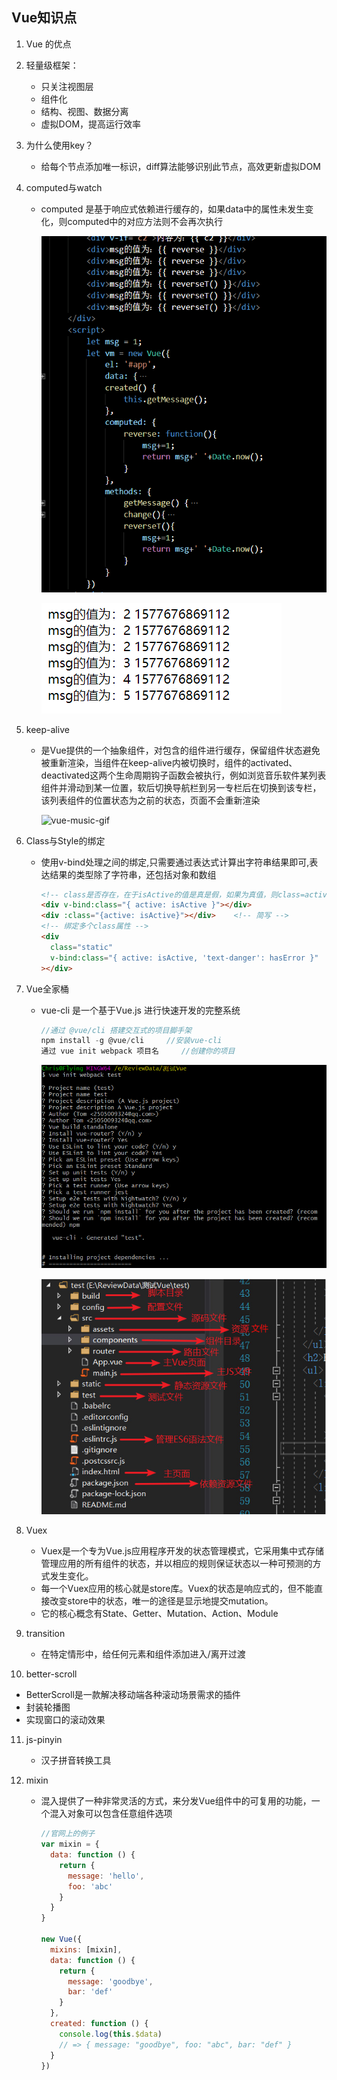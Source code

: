 ## Vue知识点

1. Vue 的优点

2. 轻量级框架：

   - 只关注视图层
   - 组件化
   - 结构、视图、数据分离
   - 虚拟DOM，提高运行效率

3. 为什么使用key？

   - 给每个节点添加唯一标识，diff算法能够识别此节点，高效更新虚拟DOM

4. computed与watch

   - computed 是基于响应式依赖进行缓存的，如果data中的属性未发生变化，则computed中的对应方法则不会再次执行

     ![computed](./image//computed.png)

     ![computed2](./image//computed2.png)

5. keep-alive

   + 是Vue提供的一个抽象组件，对包含的组件进行缓存，保留组件状态避免被重新渲染，当组件在keep-alive内被切换时，组件的activated、deactivated这两个生命周期钩子函数会被执行，例如浏览音乐软件某列表组件并滑动到某一位置，软后切换导航栏到另一专栏后在切换到该专栏，该列表组件的位置状态为之前的状态，页面不会重新渲染

     ![vue-music-gif](./image/vue-music-gif.gif)

6. Class与Style的绑定

   + 使用v-bind处理之间的绑定,只需要通过表达式计算出字符串结果即可,表达结果的类型除了字符串，还包括对象和数组

     ```html
     <!-- class是否存在，在于isActive的值是真是假，如果为真值，则class=active；如果为假值，则class不存在 -->
     <div v-bind:class="{ active: isActive }"></div>
     <div :class="{active: isActive}"></div>	<!-- 简写 -->
     <!-- 绑定多个class属性 -->
     <div
       class="static"
       v-bind:class="{ active: isActive, 'text-danger': hasError }"
     ></div>
     ```

7. Vue全家桶

   - vue-cli 是一个基于Vue.js 进行快速开发的完整系统

     ```js
     //通过 @vue/cli 搭建交互式的项目脚手架
     npm install -g @vue/cli 	 //安装vue-cli
     通过 vue init webpack 项目名	 //创建你的项目
     ```

     ![1575709093252](./image/1575709093252.png)

     ![test2](./image/test2.jpg)
   
8. Vuex

   + Vuex是一个专为Vue.js应用程序开发的状态管理模式，它采用集中式存储管理应用的所有组件的状态，并以相应的规则保证状态以一种可预测的方式发生变化。
   + 每一个Vuex应用的核心就是store库。Vuex的状态是响应式的，但不能直接改变store中的状态，唯一的途径是显示地提交mutation。
   + 它的核心概念有State、Getter、Mutation、Action、Module

9. transition

   + 在特定情形中，给任何元素和组件添加进入/离开过渡

10. better-scroll

   + BetterScroll是一款解决移动端各种滚动场景需求的插件
   + 封装轮播图
   + 实现窗口的滚动效果

11. js-pinyin

    + 汉子拼音转换工具

12. mixin

    + 混入提供了一种非常灵活的方式，来分发Vue组件中的可复用的功能，一个混入对象可以包含任意组件选项

      ```js
      //官网上的例子
      var mixin = {
        data: function () {
          return {
            message: 'hello',
            foo: 'abc'
          }
        }
      }
      
      new Vue({
        mixins: [mixin],
        data: function () {
          return {
            message: 'goodbye',
            bar: 'def'
          }
        },
        created: function () {
          console.log(this.$data)
          // => { message: "goodbye", foo: "abc", bar: "def" }
        }
      })
      ```

      